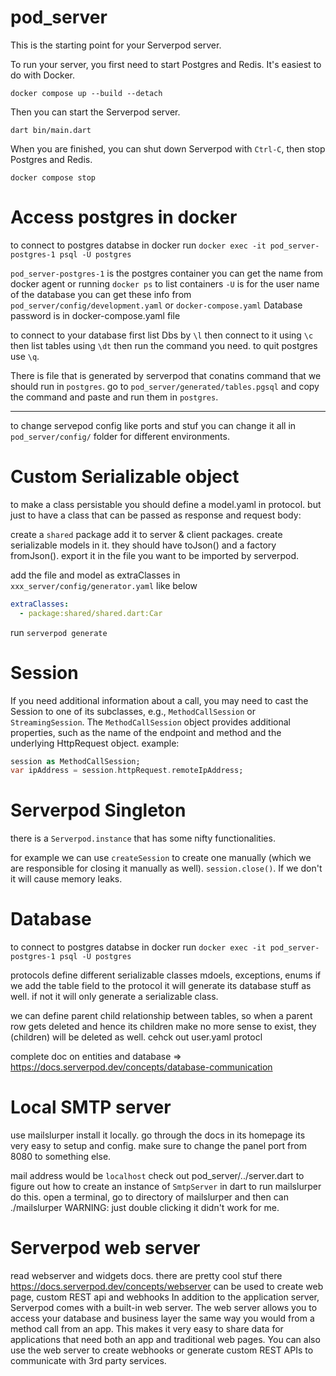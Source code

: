 # pod_server

This is the starting point for your Serverpod server.

To run your server, you first need to start Postgres and Redis. It's easiest to do with Docker.

    docker compose up --build --detach

Then you can start the Serverpod server.

    dart bin/main.dart

When you are finished, you can shut down Serverpod with `Ctrl-C`, then stop Postgres and Redis.

    docker compose stop

# Access postgres in docker

to connect to postgres databse in docker run
`docker exec -it pod_server-postgres-1 psql -U postgres`

`pod_server-postgres-1` is the postgres container you can get the name from docker agent or running `docker ps` to list containers
`-U` is for the user name of the database you can get these info from `pod_server/config/development.yaml` or `docker-compose.yaml`
Database password is in docker-compose.yaml file

to connect to your database first list Dbs by `\l` then connect to it using `\c` then list tables using `\dt`
then run the command you need. to quit postgres use `\q`.

There is file that is generated by serverpod that conatins command that we should run in `postgres`.
go to `pod_server/generated/tables.pgsql` and copy the command and paste and run them in `postgres`.

---

to change servepod config like ports and stuf you can change it all in `pod_server/config/` folder for
different environments.

# Custom Serializable object

to make a class persistable you should define a model.yaml in protocol. but just to have a class that can be passed as response and request body:

create a `shared` package add it to server & client packages. create serializable models in it. they should
have toJson() and a factory fromJson().
export it in the file you want to be imported by serverpod.

add the file and model as extraClasses in `xxx_server/config/generator.yaml` like below

```yaml
extraClasses:
  - package:shared/shared.dart:Car
```

run `serverpod generate`

# Session

If you need additional information about a call, you may need to cast the Session to one of its subclasses, e.g., `MethodCallSession` or `StreamingSession`. The `MethodCallSession` object provides additional properties, such as the name of the endpoint and method and the underlying HttpRequest object.
example:

```dart
session as MethodCallSession;
var ipAddress = session.httpRequest.remoteIpAddress;
```

# Serverpod Singleton

there is a `Serverpod.instance` that has some nifty functionalities.

for example we can use `createSession` to create one manually (which we are responsible for closing it manually as well).
`session.close()`. If we don't it will cause memory leaks.

# Database

to connect to postgres databse in docker run
`docker exec -it pod_server-postgres-1 psql -U postgres`

protocols define different serializable classes mdoels, exceptions, enums
if we add the table field to the protocol it will generate its database stuff as well. if not it will
only generate a serializable class.

we can define parent child relationship between tables, so when a parent row gets deleted and hence
its children make no more sense to exist, they (children) will be deleted as well.
cehck out user.yaml protocl

complete doc on entities and database => https://docs.serverpod.dev/concepts/database-communication

# Local SMTP server

use mailslurper install it locally. go through the docs in its homepage its very easy to setup and config. make
sure to change the panel port from 8080 to something else.

mail address would be `localhost`
check out pod_server/../server.dart to figure out how to create an instance of `SmtpServer` in dart
to run mailslurper do this. open a terminal, go to directory of mailslurper and then can ./mailslurper
WARNING: just double clicking it didn't work for me.

# Serverpod web server

read webserver and widgets docs. there are pretty cool stuf there
https://docs.serverpod.dev/concepts/webserver
can be used to create web page, custom REST api and webhooks
In addition to the application server, Serverpod comes with a built-in web server. The web server allows you to access your database and business layer the same way you would from a method call from an app. This makes it very easy to share data for applications that need both an app and traditional web pages. You can also use the web server to create webhooks or generate custom REST APIs to communicate with 3rd party services.
